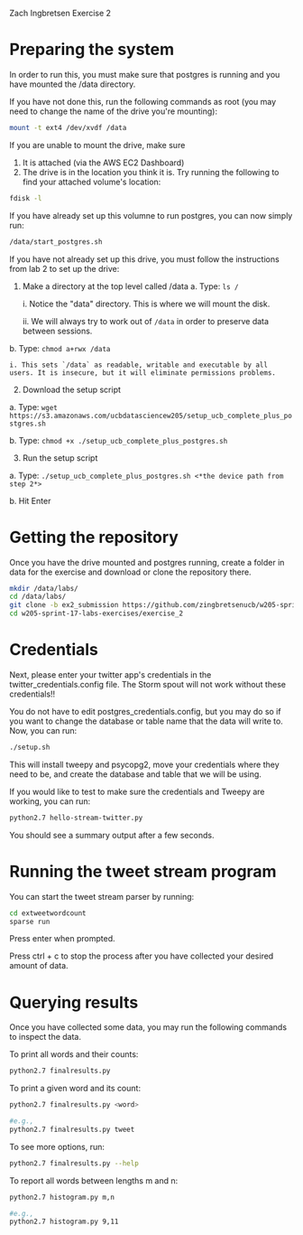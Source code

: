 Zach Ingbretsen Exercise 2

# Preparing the system

In order to run this, you must make sure that postgres is running and you have mounted the /data directory.

If you have not done this, run the following commands as root (you may need to change the name of the drive you're mounting):

```bash
mount -t ext4 /dev/xvdf /data
```

If you are unable to mount the drive, make sure 
1) It is attached (via the AWS EC2 Dashboard)
2) The drive is in the location you think it is. Try running the following to find your attached volume's location: 
```bash
fdisk -l
```

If you have already set up this volumne to run postgres, you can now simply run:
```bash
/data/start_postgres.sh
```

If you have not already set up this drive, you must follow the instructions from lab 2 to set up the drive:
1. Make a directory at the top level called /data
  a. Type: `ls /`

    i. Notice the "data" directory. This is where we will mount the disk.

    ii. We will always try to work out of `/data` in order to preserve data between
        sessions.

  b. Type: `chmod a+rwx /data`

    i. This sets `/data` as readable, writable and executable by all users. It is insecure, but it will eliminate permissions problems.

2. Download the setup script

  a. Type: `wget https://s3.amazonaws.com/ucbdatasciencew205/setup_ucb_complete_plus_postgres.sh`

  b. Type: `chmod +x ./setup_ucb_complete_plus_postgres.sh`

3. Run the setup script

  a. Type: `./setup_ucb_complete_plus_postgres.sh <*the device path from step 2*>`

  b. Hit Enter


# Getting the repository

Once you have the drive mounted and postgres running, create a folder in data for the exercise and download or clone the repository there.
```bash
mkdir /data/labs/
cd /data/labs/
git clone -b ex2_submission https://github.com/zingbretsenucb/w205-spring-17-labs-exercises
cd w205-sprint-17-labs-exercises/exercise_2
```

# Credentials

Next, please enter your twitter app's credentials in the twitter_credentials.config file. The Storm spout will not work without these credentials!!

You do not have to edit postgres_credentials.config, but you may do so if you want to change the database or table name that the data will write to. 
Now, you can run:

```bash
./setup.sh
```

This will install tweepy and psycopg2, move your credentials where they need to be, and create the database and table that we will be using.

If you would like to test to make sure the credentials and Tweepy are working, you can run:
```bash
python2.7 hello-stream-twitter.py
```

You should see a summary output after a few seconds.

# Running the tweet stream program

You can start the tweet stream parser by running:
```bash
cd extweetwordcount
sparse run
```

Press enter when prompted.

Press ctrl + c to stop the process after you have collected your desired amount of data.

# Querying results

Once you have collected some data, you may run the following commands to inspect the data.

To print all words and their counts:
```bash
python2.7 finalresults.py
```

To print a given word and its count:
```bash
python2.7 finalresults.py <word>

#e.g.,
python2.7 finalresults.py tweet
```

To see more options, run:
```bash
python2.7 finalresults.py --help
```


To report all words between lengths m and n:
```bash
python2.7 histogram.py m,n

#e.g.,
python2.7 histogram.py 9,11
```
